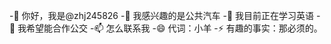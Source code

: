 -👋 你好，我是@zhj245826
-👀 我感兴趣的是公共汽车
-🌱 我目前正在学习英语
-💞️ 我希望能合作公交
-📫 怎么联系我
-😄 代词：小羊
-⚡ 有趣的事实：那必须的。

<!---
zhj245826/zhj245826是a ✨ special ✨ 存储库，因为它的"README.md"(此文件)出现在您的GitHub配置文件中。
您可以单击“预览”链接查看所做的更改。
--->
